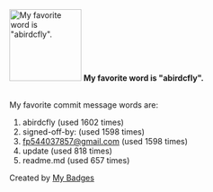 <img src="https://github.com/my-badges/my-badges/blob/master/src/all-badges/favorite-word/favorite-word.png?raw=true" alt="My favorite word is &quot;abirdcfly&quot;." title="My favorite word is &quot;abirdcfly&quot;." width="128">
<strong>My favorite word is &quot;abirdcfly&quot;.</strong>
<br><br>

My favorite commit message words are:

1. abirdcfly (used 1602 times)
2. signed-off-by: (used 1598 times)
3. <fp544037857@gmail.com> (used 1598 times)
4. update (used 818 times)
5. readme.md (used 657 times)


Created by <a href="https://github.com/my-badges/my-badges">My Badges</a>